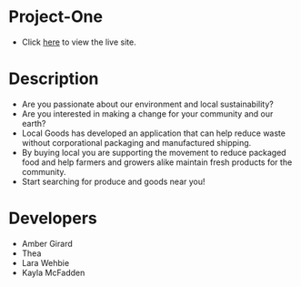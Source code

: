 # Project-One
* Click [here]() to view the live site. 

# Description
* Are you passionate about our environment and local sustainability?
* Are you interested in making a change for your community and our earth?
* Local Goods has developed an application that can help reduce waste without corporational packaging and manufactured shipping. 
* By buying local you are supporting the movement to reduce packaged food and help farmers and growers alike maintain fresh products for    the community. 
* Start searching for produce and goods near you!

# Developers
* Amber Girard
* Thea
* Lara Wehbie
* Kayla McFadden 
